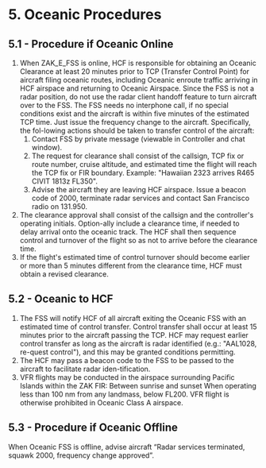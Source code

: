 # 5. Oceanic Procedures

## 5.1 - Procedure if Oceanic Online

1. When ZAK_E_FSS is online, HCF is responsible for obtaining an Oceanic Clearance at least 20 minutes prior to TCP (Transfer Control Point) for aircraft filing oceanic routes, including Oceanic enroute traffic arriving in HCF airspace and returning to Oceanic Airspace. Since the FSS is not a radar position, do not use the radar client handoff feature to turn aircraft over to the FSS. The FSS needs no interphone call, if no special conditions exist and the aircraft is within five minutes of the estimated TCP time. Just issue the frequency change to the aircraft. Specifically, the fol-lowing actions should be taken to transfer control of the aircraft:
    1. Contact FSS by private message (viewable in Controller and chat window).
    2. The request for clearance shall consist of the callsign, TCP fix or route number, cruise altitude, and estimated time the flight will reach the TCP fix or FIR boundary. Example: "Hawaiian 2323 arrives R465 CIVIT 1813z FL350".
    3. Advise the aircraft they are leaving HCF airspace. Issue a beacon code of 2000, terminate radar services and contact San Francisco radio on 131.950.
2. The clearance approval shall consist of the callsign and the controller's operating initials. Option-ally include a clearance time, if needed to delay arrival onto the oceanic track. The HCF shall then sequence control and turnover of the flight so as not to arrive before the clearance time.
3. If the flight's estimated time of control turnover should become earlier or more than 5 minutes different from the clearance time, HCF must obtain a revised clearance.

## 5.2 - Oceanic to HCF

1. The FSS will notify HCF of all aircraft exiting the Oceanic FSS with an estimated time of control transfer. Control transfer shall occur at least 15 minutes prior to the aircraft passing the TCP. HCF may request earlier control transfer as long as the aircraft is radar identified (e.g.: "AAL1028, re-quest control"), and this may be granted conditions permitting.
2. The HCF may pass a beacon code to the FSS to be passed to the aircraft to facilitate radar iden-tification.
3. VFR flights may be conducted in the airspace surrounding Pacific Islands within the ZAK FIR: Between sunrise and sunset When operating less than 100 nm from any landmass, below FL200. VFR flight is otherwise prohibited in Oceanic Class A airspace.

## 5.3 - Procedure if Oceanic Offline

When Oceanic FSS is offline, advise aircraft “Radar services terminated, squawk 2000, frequency change approved”.
